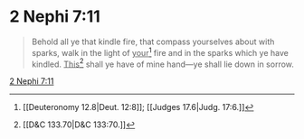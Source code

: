 # 2 Nephi 7:11

> Behold all ye that kindle fire, that compass yourselves about with sparks, walk in the light of <u>your</u>[^a] fire and in the sparks which ye have kindled. <u>This</u>[^b] shall ye have of mine hand—ye shall lie down in sorrow.

[2 Nephi 7:11](https://www.churchofjesuschrist.org/study/scriptures/bofm/2-ne/7?lang=eng&id=p11#p11)


[^a]: [[Deuteronomy 12.8|Deut. 12:8]]; [[Judges 17.6|Judg. 17:6.]]
[^b]: [[D&C 133.70|D&C 133:70.]]
